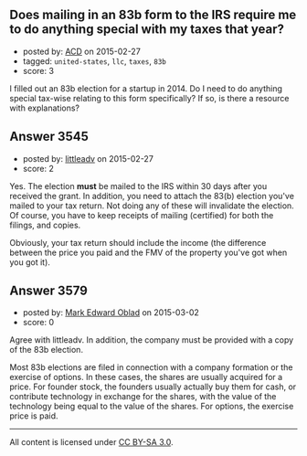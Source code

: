 ## Does mailing in an 83b form to the IRS require me to do anything special with my taxes that year?

- posted by: [ACD](https://stackexchange.com/users/3906684/acd) on 2015-02-27
- tagged: `united-states`, `llc`, `taxes`, `83b`
- score: 3

I filled out an 83b election for a startup in 2014. Do I need to do anything special tax-wise relating to this form specifically? If so, is there a resource with explanations?


## Answer 3545

- posted by: [littleadv](https://stackexchange.com/users/307221/littleadv) on 2015-02-27
- score: 2

Yes. The election **must** be mailed to the IRS within 30 days after you received the grant. In addition, you need to attach the 83(b) election you've mailed to your tax return. Not doing any of these will invalidate the election. Of course, you have to keep receipts of mailing (certified) for both the filings, and copies.

Obviously, your tax return should include the income (the difference between the price you paid and the FMV of the property you've got when you got it).


## Answer 3579

- posted by: [Mark Edward Oblad](https://stackexchange.com/users/1671374/mark-edward-oblad) on 2015-03-02
- score: 0

Agree with littleadv.  In addition, the company must be provided with a copy of the 83b election.  

Most 83b elections are filed in connection with a company formation or the exercise of options.  In these cases, the shares are usually acquired for a price.  For founder stock, the founders usually actually buy them for cash, or contribute technology in exchange for the shares, with the value of the technology being equal to the value of the shares.  For options, the exercise price is paid.



---

All content is licensed under [CC BY-SA 3.0](https://creativecommons.org/licenses/by-sa/3.0/).
